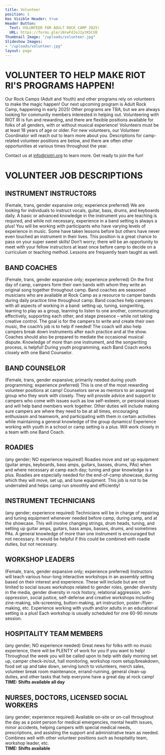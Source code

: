 ```yaml
---
title: Volunteer
position: 1
Has Visible Header: true
Header Button:
  Text: VOLUNTEER FOR ADULT ROCK CAMP 2025!
  URL: https://forms.gle/iNrwFdJoJ1ytK5CU8
Thumbnail Image: "/uploads/volunteer.jpg"
Slideshow Images:
- "/uploads/volunteer.jpg"
layout: page
---
```


# VOLUNTEER TO HELP MAKE RIOT RI'S PROGRAMS HAPPEN!

Our Rock Camps (Adult and Youth) and other programs rely on volunteers to make the magic happen! Our next upcoming program is Adult Rock Camp, happening in early 2025! Other programs are TBA, but we are always looking for community members interested in helping out. Volunteering with RIOT RI is fun and rewarding, and there are flexible positions available for folks of all genders, with or without musical experience! Volunteers must be at least 18 years of age or older. For new volunteers, our Volunteer Coordinator will reach out to learn more about you. Descriptions for camp-related volunteer positions are below, and there are often other opportunities at various times throughout the year.

Contact us at [info@riotri.org](mailto:info@riotri.org) to learn more. Get ready to join the fun!


# VOLUNTEER JOB DESCRIPTIONS

## INSTRUMENT INSTRUCTORS 
(Female, trans, gender expansive only; experience preferred) We are looking for individuals to instruct vocals, guitar, bass, drums, and keyboards daily. A basic or advanced knowledge in the instrument you are teaching is required, and while not necessary, experience in a band setting is always a plus! You will be working with participants who have varying levels of experience in music. Some have taken lessons before but others have never even touched an instrument in their lives. This position is a great chance to pass on your super sweet skills! Don’t worry; there will be an opportunity to meet with your fellow instructors at least once before camp to decide on a curriculum or teaching method. Lessons are frequently team taught as well.

## BAND COACHES
(Female, trans, gender expansive only; experience preferred) On the first day of camp, campers form their own bands with whom they write an original song together throughout camp. Band coaches are seasoned musicians who are available at Rock Camp as a resource to camper bands during daily practice time throughout camp. Band coaches help campers with all aspects of working in a band: setting up, tuning, songwriting, learning to play as a group, learning to listen to one another, communicating effectively, supporting each other, and stage presence – while not taking creative control. The goal is for the campers to write and create their own music, the coach’s job is to help if needed! The coach will also help campers break down instruments after each practice and at the show. Coaches should also be prepared to mediate the occasional musical dispute. Knowledge of more than one instrument, and the songwriting process, is helpful! During youth programming, each Band Coach works closely with one Band Counselor.

## BAND COUNSELOR
(Female, trans, gender expansive; primarily needed during youth programming; experience preferred) This is one of the most rewarding volunteer positions at camp! Counselors serve as mentors to an assigned group who they work with closely. They will provide advice and support to campers who come with issues such as low self-esteem, or personal issues and will help band members work together. Other duties will include making sure campers are where they need to be at all times, encouraging enthusiasm and teamwork, and participating with them in certain activities while maintaining a general knowledge of the group dynamics! Experience working with youth in a school or camp setting is a plus. Will work closely in a team with one Band Coach.

## ROADIES
(any gender; NO experience required!) Roadies move and set up equipment (guitar amps, keyboards, bass amps, guitars, basses, drums, PAs) when and where necessary at camp each day; tuning and gear knowledge is a plus. Roadies are especially needed for the end-of-camp showcase, during which they will move, set up, and tune equipment. This job is not to be underrated and helps camp run smoothly and efficiently!

## INSTRUMENT TECHNICIANS
(any gender; experience required) Technicians will be in charge of repairing and tuning equipment whenever needed before camp, during camp, and at the showcase. This will involve changing strings, drum heads, tuning, and setting up guitar amps, guitars, bass amps, basses, drums, and sometimes PAs. A general knowledge of more than one instrument is encouraged but not necessary. It would be helpful if this could be combined with roadie duties, but not necessary.

## WORKSHOP LEADERS 
(Female, trans, gender expansive only; experience preferred) Instructors will teach various hour-long interactive workshops in an assembly setting based on their interest and experience. These will include but are not limited to social issues workshops related to gender roles, gender diversity in the media, gender diversity in rock history, relational aggression, anti-oppression, social justice, self-defense and creative workshops including zine-making, silk-screening, button-making, art instruction, poster-/flyer-making, etc. Experience working with youth and/or adults in an educational setting is a plus! Each workshop is usually scheduled for one 60-90 minute session.

## HOSPITALITY TEAM MEMBERS
(any gender; NO experience needed) Great news for folks with no music experience, there will be PLENTY of work for you if you want to help! Throughout the week you will be called upon to help with daily morning set up, camper check-in/out, hall monitoring, workshop room setup/breakdown, food set up and take down, serving lunch to volunteers, merch sales, volunteer break room maintenance, errand-running, general clean-up duties, and other tasks that help everyone have a great day at rock camp!  
**TIME: Shifts available all day**

## NURSES, DOCTORS, LICENSED SOCIAL WORKERS
(any gender; experience required) Available on-site or on-call throughout the day as a point person for medical emergencies, mental health issues, minor accidents, helping campers with special medical needs, prescriptions, and assisting the support and administrative team as needed. Combines well with other volunteer positions such as hospitality team, workshop leader, etc.  
**TIME: Shifts available**
 
